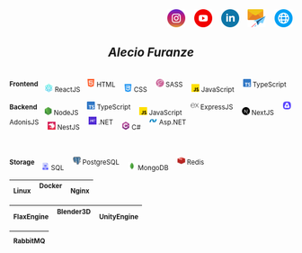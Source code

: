 <div align="end">
    <a target="_blank" href="https://instagram.com/alec1o"><img width="32px" src="/instagram.png" alt="instagram"/></a>
&nbsp;&nbsp;
    <a target="_blank" href="https://youtube.com/@alec1o"><img width="32px" src="/youtube.png" alt="youtube"/></a>
&nbsp;&nbsp;
    <a target="_blank" href="https://linkedin.com/in/alec1o/"><img width="32px" src="/linkedin.png" alt="linkedin"/></a>
&nbsp;&nbsp;
    <a target="_blank" href="mailto://i@alecio.me"><img width="32px" src="/email.png" alt="email"/></a>
&nbsp;&nbsp;
    <a target="_blank" href="http://www.alecio.me/"><img width="32px" src="/website.png" alt="website"/></a>
</div>

<div align="center">

## _Alecio Furanze_

</div>

<div align="left">

</br>

<span>
    <sup><strong>Frontend&nbsp;&nbsp;&nbsp;</strong></sup>
    <sub><img width="14px" src="/react.png" /> ReactJS</sub>&nbsp;&nbsp;
    <sup><img width="14px" src="/html.png" /> HTML</sup> &nbsp;&nbsp;
    <sub><img width="14px" src="/css.png" /> CSS</sub> &nbsp;&nbsp;
    <sup><img width="14px" src="/sass.png" /> SASS</sup> &nbsp;&nbsp;
    <sub><img width="14px" src="/js.png" /> JavaScript</sub> &nbsp;&nbsp;
    <sup><img width="14px" src="/typescript.png" /> TypeScript</sup>
</span>

</br>

<span><sup><strong>Backend&nbsp;&nbsp;&nbsp;</strong></sup> <sub><img width="14px" src="/nodejs.png" /> NodeJS</sub> &nbsp;&nbsp; <sup><img width="14px" src="/typescript.png" /> TypeScript</sup> &nbsp;&nbsp; <sub><img width="14px" src="/js.png" /> JavaScript</sub> &nbsp;&nbsp; <sup><img height="14px" src="/expressjs2.png" /> ExpressJS</sup> &nbsp;&nbsp; <sub><img width="14px" src="/nextjs.svg" /> NextJS</sub> &nbsp;&nbsp;  <sup><img width="14px" src="/adonisjs.png" /> AdonisJS</sup>  &nbsp;&nbsp; <sub><img width="14px" src="/nestjs.png" /> NestJS</sub> &nbsp;&nbsp; <sup><img width="14px" src="/dotnet.png" /> .NET</sup> &nbsp;&nbsp; <sub><img width="14px" src="/c-sharp.png" /> C#</sub> &nbsp;&nbsp; <sup><img width="14px" src="/aspnet.webp" /> Asp.NET</sup> </span>

</br>

<span><sup><strong>Storage&nbsp;&nbsp;&nbsp;</strong></sup> <sub><img width="14px" src="/sql.png" /> SQL</sub> &nbsp;&nbsp; <sup><img width="14px" src="/postgre.png" /> PostgreSQL</sup> &nbsp;&nbsp; <sub><img width="14px" src="/mongodb.png" /> MongoDB</sub> &nbsp;&nbsp; <sup><img width="14px" src="/redis.png" /> Redis</sup> </span>

| <sub>Linux</sub> &nbsp;&nbsp; <sup>Docker</sup> &nbsp;&nbsp; <sub>Nginx</sub> |  
| --- |

| <sub>FlaxEngine</sub> &nbsp;&nbsp; <sup>Blender3D</sup> &nbsp;&nbsp; <sub>UnityEngine</sub> |  
| --- |

| <sub>RabbitMQ</sub> |  
| --- |

</div>
